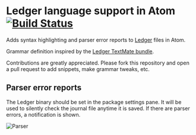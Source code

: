 # Ledger language support in Atom [![Build Status](https://travis-ci.org/4ourbit/language-ledger.svg?branch=master)](https://travis-ci.org/4ourbit/language-ledger)

Adds syntax highlighting and parser error reports to [Ledger](http://ledger-cli.org/)
files in Atom.

Grammar definition inspired by the [Ledger TextMate bundle](https://github.com/lifepillar/Ledger.tmbundle).

Contributions are greatly appreciated. Please fork this repository and open a
pull request to add snippets, make grammar tweaks, etc.

## Parser error reports

The Ledger binary should be set in the package settings pane. It will be used to
silently check the journal file anytime it is saved. If there are parser errors,
a notification is shown.

![Parser](http://fs1.directupload.net/images/150321/vz2phip4.gif)
